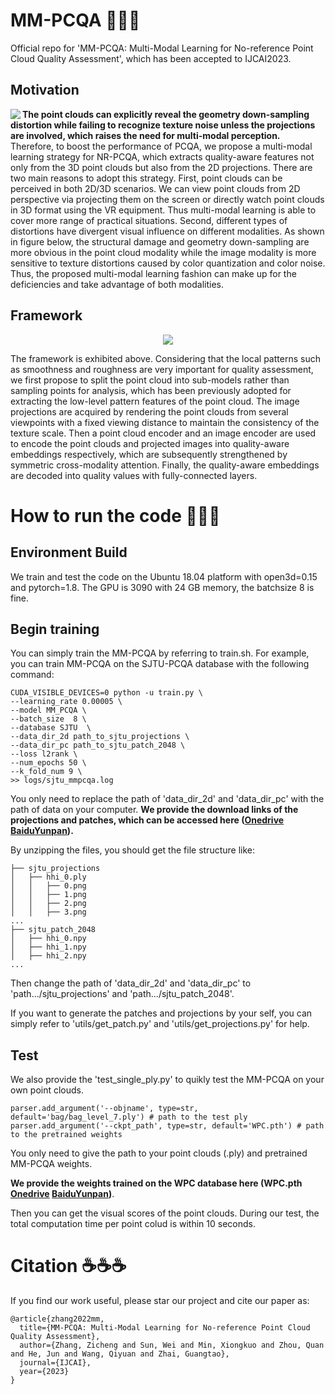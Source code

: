 # MM-PCQA 🚀🚀🚀
Official repo for 'MM-PCQA: Multi-Modal Learning for No-reference Point Cloud Quality Assessment', which has been accepted to IJCAI2023.

## Motivation

<img src="https://github.com/zzc-1998/MM-PCQA/blob/main/pics/spotlight.png" align="left" />

**The point clouds can explicitly reveal the geometry down-sampling distortion while failing to recognize texture noise unless the projections are involved, which raises the need for multi-modal perception.** Therefore, to boost the performance of PCQA, we propose a multi-modal learning strategy for NR-PCQA, which extracts quality-aware features not only from the 3D point clouds but also from the 2D projections. 
There are two main reasons to adopt this strategy. First, point clouds can be perceived in both 2D/3D scenarios. We can view point clouds from 2D perspective via projecting them on the screen or directly watch point clouds in 3D format using the VR equipment. Thus multi-modal learning is able to cover more range of practical situations. Second, different types of distortions have divergent visual influence on different modalities. As shown in figure below, the structural damage and geometry down-sampling are more obvious in the point cloud modality while the image modality is more sensitive to texture distortions caused by color quantization and color noise. Thus, the proposed multi-modal learning fashion can make up for the deficiencies and take advantage of both modalities.





## Framework

<p align="center">
  <img src="https://github.com/zzc-1998/MM-PCQA/blob/main/pics/framework.png" /> 
</p>

The framework is exhibited above. Considering that the local patterns such as smoothness and roughness are very important for quality assessment, we first propose to split the point cloud into sub-models rather than sampling points for analysis, which has been previously adopted for extracting the low-level pattern features of the point cloud. The image projections are acquired by rendering the point clouds from several viewpoints with a fixed viewing distance to maintain the consistency of the texture scale. Then a point cloud encoder and an image encoder are used to encode the point clouds and projected images into quality-aware embeddings respectively, which are subsequently strengthened by symmetric cross-modality attention. Finally, the quality-aware embeddings are decoded into quality values with fully-connected layers.

# How to run the code 🌟🌟🌟

## Environment Build

We train and test the code on the Ubuntu 18.04 platform with open3d=0.15 and pytorch=1.8. The GPU is 3090 with 24 GB memory, the batchsize 8 is fine.

## Begin training

You can simply train the MM-PCQA by referring to train.sh. For example, you can train MM-PCQA on the SJTU-PCQA database with the following command:

```
CUDA_VISIBLE_DEVICES=0 python -u train.py \
--learning_rate 0.00005 \
--model MM_PCQA \
--batch_size  8 \
--database SJTU  \
--data_dir_2d path_to_sjtu_projections \
--data_dir_pc path_to_sjtu_patch_2048 \
--loss l2rank \
--num_epochs 50 \
--k_fold_num 9 \
>> logs/sjtu_mmpcqa.log
```

You only need to replace the path of 'data_dir_2d' and 'data_dir_pc' with the path of data on your computer. **We provide the download links of the projections and patches, which can be accessed here ([Onedrive](https://1drv.ms/f/s!AjaDoj_-yWggygWzjplEICwa2G9k?e=5x7b8i) [BaiduYunpan](https://pan.baidu.com/s/1SuDsQxSRGJ5jePjhTPatHQ?pwd=pcqa)).**  

By unzipping the files, you should get the file structure like:

```
├── sjtu_projections
│   ├── hhi_0.ply
│   │   ├── 0.png
│   │   ├── 1.png
│   │   ├── 2.png
│   │   ├── 3.png
...
├── sjtu_patch_2048
│   ├── hhi_0.npy
│   ├── hhi_1.npy
│   ├── hhi_2.npy
...
```

Then change the path of 'data_dir_2d' and 'data_dir_pc' to 'path.../sjtu_projections' and 'path.../sjtu_patch_2048'. 

If you want to generate the patches and projections by your self, you can simply refer to 'utils/get_patch.py' and 'utils/get_projections.py' for help.

## Test

We also provide the 'test_single_ply.py' to quikly test the MM-PCQA on your own point clouds. 

```
parser.add_argument('--objname', type=str, default='bag/bag_level_7.ply') # path to the test ply
parser.add_argument('--ckpt_path', type=str, default='WPC.pth') # path to the pretrained weights
```
You only need to give the path to your point clouds (.ply) and pretrained MM-PCQA weights.

**We provide the weights trained on the WPC database here (WPC.pth [Onedrive](https://1drv.ms/f/s!AjaDoj_-yWggygWzjplEICwa2G9k?e=5x7b8i) [BaiduYunpan](https://pan.baidu.com/s/1SuDsQxSRGJ5jePjhTPatHQ?pwd=pcqa))**.

Then you can get the visual scores of the point clouds. During our test, the total computation time per point colud is within 10 seconds.

# Citation ☕☕☕ 

If you find our work useful, please star our project and cite our paper as:

```
@article{zhang2022mm,
  title={MM-PCQA: Multi-Modal Learning for No-reference Point Cloud Quality Assessment},
  author={Zhang, Zicheng and Sun, Wei and Min, Xiongkuo and Zhou, Quan and He, Jun and Wang, Qiyuan and Zhai, Guangtao},
  journal={IJCAI},
  year={2023}
}
```

